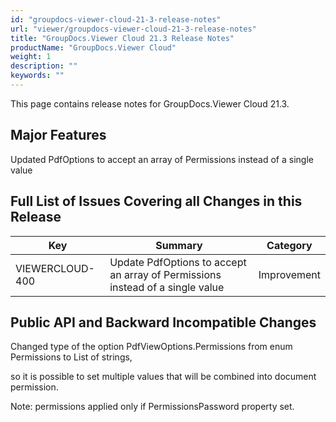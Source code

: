 ```yaml
---
id: "groupdocs-viewer-cloud-21-3-release-notes"
url: "viewer/groupdocs-viewer-cloud-21-3-release-notes"
title: "GroupDocs.Viewer Cloud 21.3 Release Notes"
productName: "GroupDocs.Viewer Cloud"
weight: 1
description: ""
keywords: ""
---
```


This page contains release notes for GroupDocs.Viewer Cloud 21.3.

## Major Features ##

Updated PdfOptions to accept an array of Permissions instead of a single value

## Full List of Issues Covering all Changes in this Release ##

|Key|Summary|Category
|---|---|---
|VIEWERCLOUD-400|Update PdfOptions to accept an array of Permissions instead of a single value|Improvement 

## Public API and Backward Incompatible Changes ##

Changed type of the option PdfViewOptions.Permissions from enum Permissions to List of strings,

so it is possible to set multiple values that will be combined into document permission.

Note: permissions applied only if PermissionsPassword property set.

